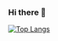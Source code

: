 ### Hi there 👋

<!--
**LuizFBC/LuizFBC** is a ✨ _special_ ✨ repository because its `README.md` (this file) appears on your GitHub profile.

Here are some ideas to get you started:

- 🔭 I’m currently working on ...
- 🌱 I’m currently learning ...
- 👯 I’m looking to collaborate on ...
- 🤔 I’m looking for help with ...
- 💬 Ask me about ...
- 📫 How to reach me: ...
- 😄 Pronouns: ...
- ⚡ Fun fact: ...
  
-->
  <div style="width: 200px;">
    <a href="https://github.com/LuizFBC/github-readme-stats">
      <img src="https://github-readme-stats.vercel.app/api/top-langs/?username=LuizFBC&langs_count=8" alt="Top Langs" />
    </a>
  </div>
